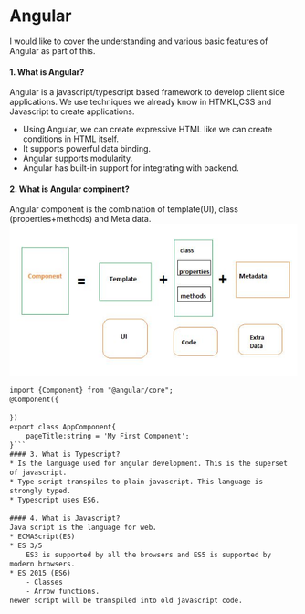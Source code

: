 # Angular
I would like to cover the understanding and various basic features of Angular as part of this. 
#### 1. What is Angular?
Angular is a javascript/typescript based framework to develop client side applications. We use techniques we already know in HTMKL,CSS and Javascript to create applications.
* Using Angular, we can create expressive HTML like we can create conditions in HTML itself.
* It supports powerful data binding.
* Angular supports modularity.
* Angular has built-in support for integrating with backend.
#### 2. What is Angular compinent?
Angular component is the combination of template(UI), class (properties+methods) and Meta data.
![Angular Component](https://github.com/anand-tummapudi/angular/blob/main/assets/images/angular_component.JPG)
```
import {Component} from "@angular/core";
@Component({
	
})
export class AppComponent{
	pageTitle:string = 'My First Component';
}```
#### 3. What is Typescript?
* Is the language used for angular development. This is the superset of javascript.
* Type script transpiles to plain javascript. This language is strongly typed.
* Typescript uses ES6.

#### 4. What is Javascript?
Java script is the language for web.
* ECMAScript(ES)
* ES 3/5 
	ES3 is supported by all the browsers and ES5 is supported by modern browsers.
* ES 2015 (ES6)
	- Classes
	- Arrow functions.
newer script will be transpiled into old javascript code.